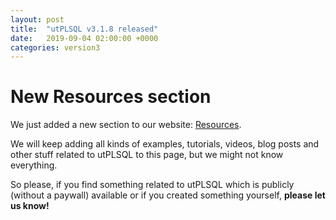 ```yaml
---
layout: post
title:  "utPLSQL v3.1.8 released"
date:   2019-09-04 02:00:00 +0000
categories: version3
---
```


# New Resources section

We just added a new section to our website: [Resources](/resources).

We will keep adding all kinds of examples, tutorials, videos, blog posts and other stuff related to
utPLSQL to this page, but we might not know everything.  

So please, if you find something related to utPLSQL which is publicly (without a paywall) available or if you created something
yourself, __please let us know!__
